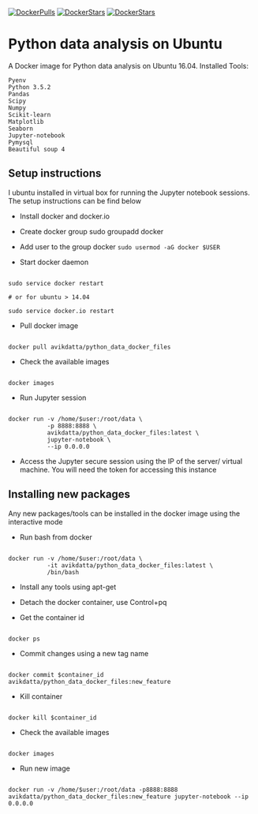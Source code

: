 [![DockerPulls](https://img.shields.io/docker/pulls/avikdatta/python_data_docker_files.svg)](https://registry.hub.docker.com/u/avikdatta/python_data_docker_files/)
[![DockerStars](https://img.shields.io/docker/stars/avikdatta/python_data_docker_files.svg)](https://registry.hub.docker.com/u/avikdatta/python_data_docker_files/)
[![DockerStars](https://img.shields.io/docker/automated/avikdatta/python_data_docker_files.svg)](https://registry.hub.docker.com/u/avikdatta/python_data_docker_files/)
# Python data analysis on Ubuntu

A Docker image for Python data analysis on Ubuntu 16.04. 
Installed Tools:

    Pyenv
    Python 3.5.2
    Pandas
    Scipy
    Numpy
    Scikit-learn
    Matplotlib
    Seaborn
    Jupyter-notebook
    Pymysql
    Beautiful soup 4

## Setup instructions

I ubuntu installed in virtual box for running the Jupyter notebook sessions. The setup instructions can be find below

* Install docker and docker.io 
* Create docker group
sudo groupadd docker

* Add user to the group docker 
`sudo usermod -aG docker $USER`

* Start docker daemon
<pre><code>
sudo service docker restart

# or for ubuntu > 14.04  

sudo service docker.io restart  
</code></pre>

* Pull docker image
<pre><code>
docker pull avikdatta/python_data_docker_files
</code></pre>

* Check the available images
<pre><code>
docker images
</code></pre>

* Run Jupyter session
<pre><code>
docker run -v /home/$user:/root/data \
           -p 8888:8888 \
           avikdatta/python_data_docker_files:latest \
           jupyter-notebook \
           --ip 0.0.0.0
</code></pre>

* Access the Jupyter secure session using the IP of the server/ virtual machine. You will need the token for accessing this instance

## Installing new packages

Any new packages/tools can be installed in the docker image using the interactive mode

* Run bash from docker
<pre><code>
docker run -v /home/$user:/root/data \
           -it avikdatta/python_data_docker_files:latest \
           /bin/bash
</code></pre>

* Install any tools using apt-get

* Detach the docker container, use Control+pq

* Get the container id
<pre><code>
docker ps
</code></pre>

* Commit changes using a new tag name
<pre><code>
docker commit $container_id avikdatta/python_data_docker_files:new_feature
</code></pre>

* Kill container
<pre><code>
docker kill $container_id
</code></pre>

* Check the available images
<pre><code>
docker images
</code></pre>

* Run new image 
<pre><code>
docker run -v /home/$user:/root/data -p8888:8888 avikdatta/python_data_docker_files:new_feature jupyter-notebook --ip 0.0.0.0
</code></pre>



